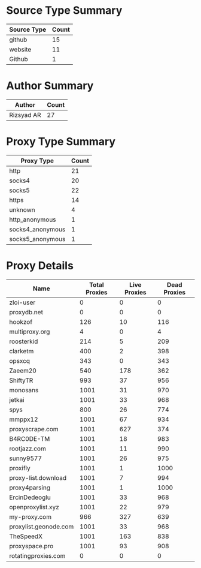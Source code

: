 # Source Type Summary

| Source Type | Count |
|-------------|-------|
| github | 15 |
| website | 11 |
| Github | 1 |


# Author Summary

| Author | Count |
|--------|-------|
| Rizsyad AR | 27 |


# Proxy Type Summary

| Proxy Type | Count |
|------------|-------|
| http | 21 |
| socks4 | 20 |
| socks5 | 22 |
| https | 14 |
| unknown | 4 |
| http_anonymous | 1 |
| socks4_anonymous | 1 |
| socks5_anonymous | 1 |


# Proxy Details

| Name | Total Proxies | Live Proxies | Dead Proxies |
|------|---------------|--------------|---------------|
| zloi-user | 0 | 0 | 0 |
| proxydb.net | 0 | 0 | 0 |
| hookzof | 126 | 10 | 116 |
| multiproxy.org | 4 | 0 | 4 |
| roosterkid | 214 | 5 | 209 |
| clarketm | 400 | 2 | 398 |
| opsxcq | 343 | 0 | 343 |
| Zaeem20 | 540 | 178 | 362 |
| ShiftyTR | 993 | 37 | 956 |
| monosans | 1001 | 31 | 970 |
| jetkai | 1001 | 33 | 968 |
| spys | 800 | 26 | 774 |
| mmppx12 | 1001 | 67 | 934 |
| proxyscrape.com | 1001 | 627 | 374 |
| B4RC0DE-TM | 1001 | 18 | 983 |
| rootjazz.com | 1001 | 11 | 990 |
| sunny9577 | 1001 | 26 | 975 |
| proxifly | 1001 | 1 | 1000 |
| proxy-list.download | 1001 | 7 | 994 |
| proxy4parsing | 1001 | 1 | 1000 |
| ErcinDedeoglu | 1001 | 33 | 968 |
| openproxylist.xyz | 1001 | 22 | 979 |
| my-proxy.com | 966 | 327 | 639 |
| proxylist.geonode.com | 1001 | 33 | 968 |
| TheSpeedX | 1001 | 163 | 838 |
| proxyspace.pro | 1001 | 93 | 908 |
| rotatingproxies.com | 0 | 0 | 0 |
